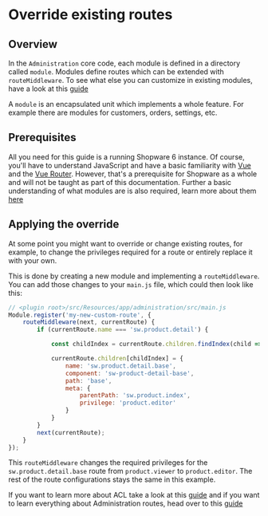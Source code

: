 # Override existing routes

## Overview

In the `Administration` core code, each module is defined in a directory called `module`. Modules define routes which can be extended with `routeMiddleware`. To see what else you can customize in existing modules, have a look at this [guide](customizing-modules.md)

A `module` is an encapsulated unit which implements a whole feature. For example there are modules for customers, orders, settings, etc.

## Prerequisites

All you need for this guide is a running Shopware 6 instance. Of course, you'll have to understand JavaScript and have a basic familiarity with [Vue](https://vuejs.org/) and the [Vue Router](https://router.vuejs.org/). However, that's a prerequisite for Shopware as a whole and will not be taught as part of this documentation. Further a basic understanding of what modules are is also required, learn more about them [here](add-custom-module.md)

## Applying the override

At some point you might want to override or change existing routes, for example, to change the privileges required for a route or entirely replace it with your own.

This is done by creating a new module and implementing a `routeMiddleware`. You can add those changes to your `main.js` file, which could then look like this:

```javascript
// <plugin root>/src/Resources/app/administration/src/main.js
Module.register('my-new-custom-route', {
    routeMiddleware(next, currentRoute) {
        if (currentRoute.name === 'sw.product.detail') {

            const childIndex = currentRoute.children.findIndex(child => child.name === 'sw.product.detail.base');

            currentRoute.children[childIndex] = {
                name: 'sw.product.detail.base',
                component: 'sw-product-detail-base',
                path: 'base',
                meta: {
                    parentPath: 'sw.product.index',
                    privilege: 'product.editor'
                }
            }
        }
        next(currentRoute);
    }
});
```

This `routeMiddleware` changes the required privileges for the `sw.product.detail.base` route from `product.viewer` to `product.editor`. The rest of the route configurations stays the same in this example.

If you want to learn more about ACL take a look at this [guide](add-acl-rules.md) and if you want to learn everything about Administration routes, head over to this [guide](add-custom-route.md)
